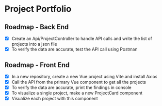 # Project Portfolio

## Roadmap - Back End

- [x] Create an Api/ProjectController to handle API calls and write the list of projects into a json file
- [x] To verify the data are accurate, test the API call using Postman

## Roadmap - Front End

- [x] In a new repository, create a new Vue project using Vite and install Axios
- [X] Call the API from the primary Vue component to get all the projects
- [X] To verify the data are accurate, print the findings in console
- [x] To visualize a single project, make a new ProjectCard component
- [x] Visualize each project with this component